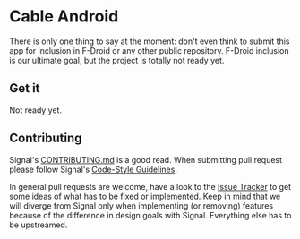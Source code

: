 # Cable Android

There is only one thing to say at the moment:
don't even think to submit this app for inclusion in F-Droid
or any other public repository. F-Droid inclusion is our ultimate
goal, but the project is totally not ready yet.

## Get it

Not ready yet.

## Contributing

Signal's [CONTRIBUTING.md](https://github.com/WhisperSystems/Signal-Android/blob/master/CONTRIBUTING.md) is a good read. When submitting pull request please follow Signal's [Code-Style Guidelines](https://github.com/WhisperSystems/Signal-Android/wiki/Code-Style-Guidelines).

In general pull requests are welcome, have a look to the [Issue Tracker](https://github.com/CableIM/Cable-Android/issues) to get some ideas of what has to be fixed or implemented. Keep in mind that we will diverge from Signal only when implementing (or removing) features because of the difference in design goals with Signal. Everything else has to be upstreamed.
